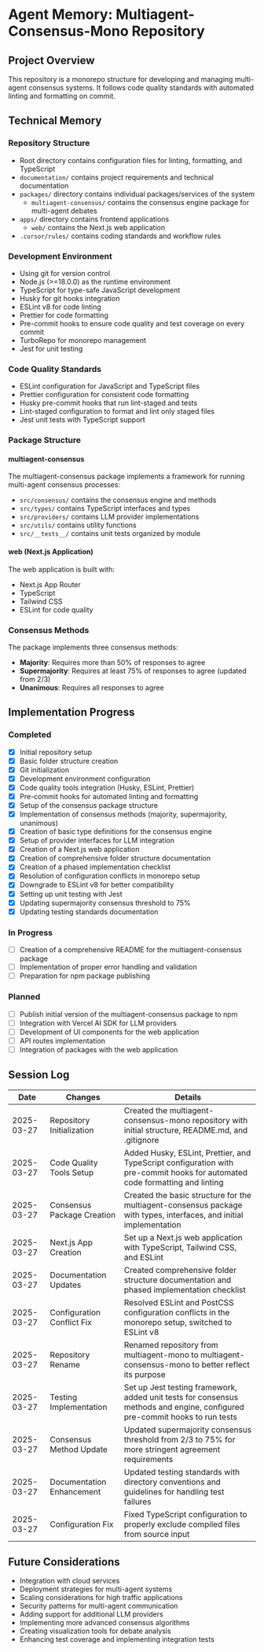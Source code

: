 # Agent Memory: Multiagent-Consensus-Mono Repository

## Project Overview

This repository is a monorepo structure for developing and managing multi-agent consensus systems. It follows code quality standards with automated linting and formatting on commit.

## Technical Memory

### Repository Structure

- Root directory contains configuration files for linting, formatting, and TypeScript
- `documentation/` contains project requirements and technical documentation
- `packages/` directory contains individual packages/services of the system
  - `multiagent-consensus/` contains the consensus engine package for multi-agent debates
- `apps/` directory contains frontend applications
  - `web/` contains the Next.js web application
- `.cursor/rules/` contains coding standards and workflow rules

### Development Environment

- Using git for version control
- Node.js (>=18.0.0) as the runtime environment
- TypeScript for type-safe JavaScript development
- Husky for git hooks integration
- ESLint v8 for code linting
- Prettier for code formatting
- Pre-commit hooks to ensure code quality and test coverage on every commit
- TurboRepo for monorepo management
- Jest for unit testing

### Code Quality Standards

- ESLint configuration for JavaScript and TypeScript files
- Prettier configuration for consistent code formatting
- Husky pre-commit hooks that run lint-staged and tests
- Lint-staged configuration to format and lint only staged files
- Jest unit tests with TypeScript support

### Package Structure

#### multiagent-consensus

The multiagent-consensus package implements a framework for running multi-agent consensus processes:

- `src/consensus/` contains the consensus engine and methods
- `src/types/` contains TypeScript interfaces and types
- `src/providers/` contains LLM provider implementations
- `src/utils/` contains utility functions
- `src/__tests__/` contains unit tests organized by module

#### web (Next.js Application)

The web application is built with:

- Next.js App Router
- TypeScript
- Tailwind CSS
- ESLint for code quality

### Consensus Methods

The package implements three consensus methods:

- **Majority**: Requires more than 50% of responses to agree
- **Supermajority**: Requires at least 75% of responses to agree (updated from 2/3)
- **Unanimous**: Requires all responses to agree

## Implementation Progress

### Completed

- [x] Initial repository setup
- [x] Basic folder structure creation
- [x] Git initialization
- [x] Development environment configuration
- [x] Code quality tools integration (Husky, ESLint, Prettier)
- [x] Pre-commit hooks for automated linting and formatting
- [x] Setup of the consensus package structure
- [x] Implementation of consensus methods (majority, supermajority, unanimous)
- [x] Creation of basic type definitions for the consensus engine
- [x] Setup of provider interfaces for LLM integration
- [x] Creation of a Next.js web application
- [x] Creation of comprehensive folder structure documentation
- [x] Creation of a phased implementation checklist
- [x] Resolution of configuration conflicts in monorepo setup
- [x] Downgrade to ESLint v8 for better compatibility
- [x] Setting up unit testing with Jest
- [x] Updating supermajority consensus threshold to 75%
- [x] Updating testing standards documentation

### In Progress

- [ ] Creation of a comprehensive README for the multiagent-consensus package
- [ ] Implementation of proper error handling and validation
- [ ] Preparation for npm package publishing

### Planned

- [ ] Publish initial version of the multiagent-consensus package to npm
- [ ] Integration with Vercel AI SDK for LLM providers
- [ ] Development of UI components for the web application
- [ ] API routes implementation
- [ ] Integration of packages with the web application

## Session Log

| Date       | Changes                    | Details                                                                                                                     |
| ---------- | -------------------------- | --------------------------------------------------------------------------------------------------------------------------- |
| 2025-03-27 | Repository Initialization  | Created the multiagent-consensus-mono repository with initial structure, README.md, and .gitignore                          |
| 2025-03-27 | Code Quality Tools Setup   | Added Husky, ESLint, Prettier, and TypeScript configuration with pre-commit hooks for automated code formatting and linting |
| 2025-03-27 | Consensus Package Creation | Created the basic structure for the multiagent-consensus package with types, interfaces, and initial implementation         |
| 2025-03-27 | Next.js App Creation       | Set up a Next.js web application with TypeScript, Tailwind CSS, and ESLint                                                  |
| 2025-03-27 | Documentation Updates      | Created comprehensive folder structure documentation and phased implementation checklist                                    |
| 2025-03-27 | Configuration Conflict Fix | Resolved ESLint and PostCSS configuration conflicts in the monorepo setup, switched to ESLint v8                            |
| 2025-03-27 | Repository Rename          | Renamed repository from multiagent-mono to multiagent-consensus-mono to better reflect its purpose                          |
| 2025-03-27 | Testing Implementation     | Set up Jest testing framework, added unit tests for consensus methods and engine, configured pre-commit hooks to run tests  |
| 2025-03-27 | Consensus Method Update    | Updated supermajority consensus threshold from 2/3 to 75% for more stringent agreement requirements                         |
| 2025-03-27 | Documentation Enhancement  | Updated testing standards with directory conventions and guidelines for handling test failures                              |
| 2025-03-27 | Configuration Fix          | Fixed TypeScript configuration to properly exclude compiled files from source input                                         |

## Future Considerations

- Integration with cloud services
- Deployment strategies for multi-agent systems
- Scaling considerations for high traffic applications
- Security patterns for multi-agent communication
- Adding support for additional LLM providers
- Implementing more advanced consensus algorithms
- Creating visualization tools for debate analysis
- Enhancing test coverage and implementing integration tests
